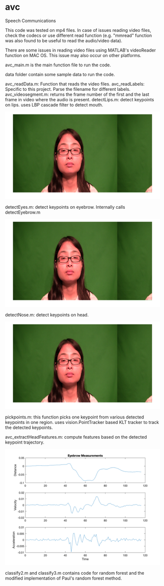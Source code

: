 # avc
Speech Communications

This code was tested on mp4 files. In case of issues reading video files, check the codecs or use different read function (e.g. "mmread" function was also found to be useful to read the audio/video data).

There are some issues in reading video files using MATLAB's videoReader function on MAC OS. This issue may also occur on other platforms.

avc_main.m is the main function file to run the code.

data folder contain some sample data to run the code. 

avc_readData.m: Function that reads the video files. 
avc_readLabels: Specific to this project. Parse the filename for different labels.
avc_videosegment.m: returns the frame number of the first and the last frame in video where the audio is present.
detectLips.m: detect keypoints on lips. uses LBP cascade filter to detect mouth.

![](images/lips.png)

detectEyes.m: detect keypoints on eyebrow. Internally calls detectEyebrow.m

![](images/eyebrow.png)

detectNose.m: detect keypoints on head.

![](images/nose.png)

pickpoints.m: this function picks one keypoint from various detected keypoints in one region.
uses vision.PointTracker based KLT tracker to track the detected keypoints.

avc_extractHeadFeatures.m: compute features based on the detected keypoint trajectory.

![](images/eyebrow_track.png)


classify2.m and classify3.m contains code for random forest and the modified implementation of Paul's random forest method.
